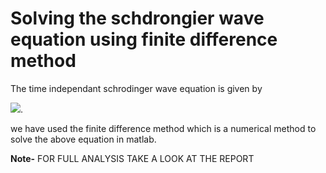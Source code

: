 # Solving the schdrongier wave equation using finite difference method 
The  time independant schrodinger wave equation is given by 

<img src="https://render.githubusercontent.com/render/math?math=\frac{-\hbar^2}{2m}\frac{d^2 \psi}{dx^2} %2BV(x)\psi = E\psi">.
 
 we have used the finite difference method which is a numerical method to solve the above equation in matlab.
 
 **Note-** FOR FULL ANALYSIS TAKE A LOOK AT THE REPORT
 

